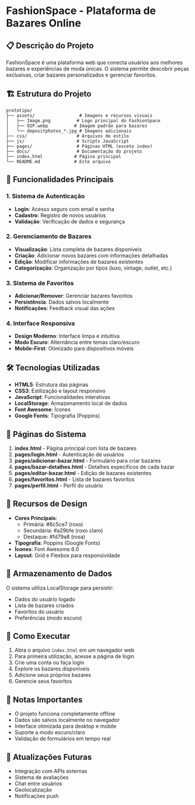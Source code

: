 # FashionSpace - Plataforma de Bazares Online

## 📋 Descrição do Projeto
FashionSpace é uma plataforma web que conecta usuários aos melhores bazares e experiências de moda únicas. O sistema permite descobrir peças exclusivas, criar bazares personalizados e gerenciar favoritos.

## 🏗️ Estrutura do Projeto

```
prototipo/
├── assets/                 # Imagens e recursos visuais
│   ├── Image.png          # Logo principal do FashionSpace
│   ├── OIP.webp          # Imagem padrão para bazares
│   └── depositphotos_*.jpg # Imagens adicionais
├── css/                   # Arquivos de estilo
├── js/                    # Scripts JavaScript
├── pages/                 # Páginas HTML (exceto index)
├── docs/                  # Documentação do projeto
├── index.html            # Página principal
└── README.md             # Este arquivo
```

## 🚀 Funcionalidades Principais

### 1. Sistema de Autenticação
- **Login**: Acesso seguro com email e senha
- **Cadastro**: Registro de novos usuários
- **Validação**: Verificação de dados e segurança

### 2. Gerenciamento de Bazares
- **Visualização**: Lista completa de bazares disponíveis
- **Criação**: Adicionar novos bazares com informações detalhadas
- **Edição**: Modificar informações de bazares existentes
- **Categorização**: Organização por tipos (luxo, vintage, outlet, etc.)

### 3. Sistema de Favoritos
- **Adicionar/Remover**: Gerenciar bazares favoritos
- **Persistência**: Dados salvos localmente
- **Notificações**: Feedback visual das ações

### 4. Interface Responsiva
- **Design Moderno**: Interface limpa e intuitiva
- **Modo Escuro**: Alternância entre temas claro/escuro
- **Mobile-First**: Otimizado para dispositivos móveis

## 🛠️ Tecnologias Utilizadas

- **HTML5**: Estrutura das páginas
- **CSS3**: Estilização e layout responsivo
- **JavaScript**: Funcionalidades interativas
- **LocalStorage**: Armazenamento local de dados
- **Font Awesome**: Ícones
- **Google Fonts**: Tipografia (Poppins)

## 📱 Páginas do Sistema

1. **index.html** - Página principal com lista de bazares
2. **pages/login.html** - Autenticação de usuários
3. **pages/adicionar-bazar.html** - Formulário para criar bazares
4. **pages/bazar-detalhes.html** - Detalhes específicos de cada bazar
5. **pages/editar-bazar.html** - Edição de bazares existentes
6. **pages/favoritos.html** - Lista de bazares favoritos
7. **pages/perfil.html** - Perfil do usuário

## 🎨 Recursos de Design

- **Cores Principais**: 
  - Primária: #6c5ce7 (roxo)
  - Secundária: #a29bfe (roxo claro)
  - Destaque: #fd79a8 (rosa)
- **Tipografia**: Poppins (Google Fonts)
- **Ícones**: Font Awesome 6.0
- **Layout**: Grid e Flexbox para responsividade

## 💾 Armazenamento de Dados

O sistema utiliza LocalStorage para persistir:
- Dados do usuário logado
- Lista de bazares criados
- Favoritos do usuário
- Preferências (modo escuro)

## 🔧 Como Executar

1. Abra o arquivo `index.html` em um navegador web
2. Para primeira utilização, acesse a página de login
3. Crie uma conta ou faça login
4. Explore os bazares disponíveis
5. Adicione seus próprios bazares
6. Gerencie seus favoritos

## 📝 Notas Importantes

- O projeto funciona completamente offline
- Dados são salvos localmente no navegador
- Interface otimizada para desktop e mobile
- Suporte a modo escuro/claro
- Validação de formulários em tempo real

## 🔄 Atualizações Futuras

- Integração com APIs externas
- Sistema de avaliações
- Chat entre usuários
- Geolocalização
- Notificações push